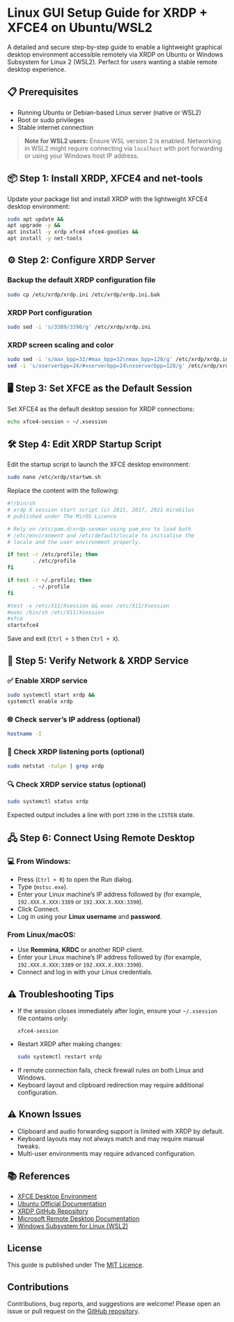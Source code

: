 
# Linux GUI Setup Guide for XRDP + XFCE4 on Ubuntu/WSL2

A detailed and secure step-by-step guide to enable a lightweight graphical desktop environment accessible remotely via XRDP on Ubuntu or Windows Subsystem for Linux 2 (WSL2). Perfect for users wanting a stable remote desktop experience.


## 📋 Prerequisites

- Running Ubuntu or Debian-based Linux server (native or WSL2)  
- Root or sudo privileges  
- Stable internet connection  

> **Note for WSL2 users:** Ensure WSL version 2 is enabled. Networking in WSL2 might require connecting via `localhost` with port forwarding or using your Windows host IP address.

## 📦 Step 1: Install XRDP, XFCE4 and net-tools

Update your package list and install XRDP with the lightweight XFCE4 desktop environment:

```bash
sudo apt update &&
apt upgrade -y &&
apt install -y xrdp xfce4 xfce4-goodies &&
apt install -y net-tools
```

## ⚙️ Step 2: Configure XRDP Server

### Backup the default XRDP configuration file

```bash
sudo cp /etc/xrdp/xrdp.ini /etc/xrdp/xrdp.ini.bak
```

### XRDP Port configuration
```bash
sudo sed -i 's/3389/3390/g' /etc/xrdp/xrdp.ini
```
### XRDP screen scaling and color
```bash
sudo sed -i 's/max_bpp=32/#max_bpp=32\nmax_bpp=128/g' /etc/xrdp/xrdp.ini &&
sed -i 's/xserverbpp=24/#xserverbpp=24\nxserverbpp=128/g' /etc/xrdp/xrdp.ini
```

## 🖥️ Step 3: Set XFCE as the Default Session

Set XFCE4 as the default desktop session for XRDP connections:

```bash
echo xfce4-session > ~/.xsession
```

## 🛠️ Step 4: Edit XRDP Startup Script

Edit the startup script to launch the XFCE desktop environment:

```bash
sudo nano /etc/xrdp/startwm.sh
```

Replace the content with the following:

```bash
#!/bin/sh
# xrdp X session start script (c) 2015, 2017, 2021 mirabilos
# published under The MirOS Licence

# Rely on /etc/pam.d/xrdp-sesman using pam_env to load both
# /etc/environment and /etc/default/locale to initialise the
# locale and the user environment properly.

if test -r /etc/profile; then
        . /etc/profile
fi

if test -r ~/.profile; then
        . ~/.profile
fi

#test -x /etc/X11/Xsession && exec /etc/X11/Xsession
#exec /bin/sh /etc/X11/Xsession
#xfce
startxfce4
```

Save and exit (`Ctrl + S` then `Ctrl + X`).

## 🔎 Step 5: Verify Network & XRDP Service
### ✅ Enable XRDP service
```bash
sudo systemctl start xrdp &&
systemctl enable xrdp
```
### 🌐 Check server’s IP address (optional)
```bash
hostname -I
```
### 📡 Check XRDP listening ports (optional)
```bash
sudo netstat -tulpn | grep xrdp
```
### 🔍 Check XRDP service status (optional)
```bash
sudo systemctl status xrdp
```

Expected output includes a line with port `3390` in the `LISTEN` state.

## 🖧 Step 6: Connect Using Remote Desktop

### 💻 From Windows:

- Press (`Ctrl + R`) to open the Run dialog.
- Type (`mstsc.exe`).  
- Enter your Linux machine’s IP address followed by (for example, `192.XXX.X.XXX:3389` or `192.XXX.X.XXX:3390`).
- Click Connect. 
- Log in using your **Linux username** and **password**.

### From Linux/macOS:

- Use **Remmina**, **KRDC** or another RDP client.
- Enter your Linux machine’s IP address followed by (for example, `192.XXX.X.XXX:3389` or `192.XXX.X.XXX:3390`).
- Connect and log in with your Linux credentials.

## ⚠️ Troubleshooting Tips

- If the session closes immediately after login, ensure your `~/.xsession` file contains only:  
  ```
  xfce4-session
  ```
- Restart XRDP after making changes:  
  ```bash
  sudo systemctl restart xrdp
  ```
- If remote connection fails, check firewall rules on both Linux and Windows.
- Keyboard layout and clipboard redirection may require additional configuration.

## ⚠️ Known Issues

- Clipboard and audio forwarding support is limited with XRDP by default.
- Keyboard layouts may not always match and may require manual tweaks.
- Multi-user environments may require advanced configuration.

## 📚 References

- [XFCE Desktop Environment](https://xfce.org/)  
- [Ubuntu Official Documentation](https://help.ubuntu.com/)  
- [XRDP GitHub Repository](https://github.com/neutrinolabs/xrdp)  
- [Microsoft Remote Desktop Documentation](https://support.microsoft.com/en-us/windows/how-to-use-remote-desktop-5fe128d5-8fb1-7a23-3b8a-41e636865e8c)  
- [Windows Subsystem for Linux (WSL2)](https://learn.microsoft.com/en-us/windows/wsl/)

## License

This guide is published under The [MIT Licence](https://choosealicense.com/licenses/mit/).

## Contributions

Contributions, bug reports, and suggestions are welcome! Please open an issue or pull request on the [GitHub repository](https://github.com/sadbinsiddique/Linux-GUI-XRDP-XFCE-Setup).
